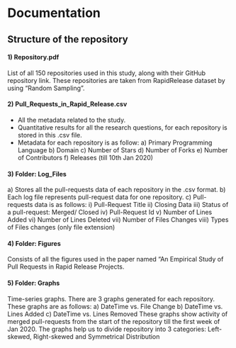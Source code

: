 # Documentation
## Structure of the repository

#### 1) Repository.pdf
List of all 150 repositories used in this study, along with their GitHub repository link.
These repositories are taken from RapidRelease dataset by using “Random Sampling”.
#### 2) Pull_Requests_in_Rapid_Release.csv
- All the metadata related to the study.
- Quantitative results for all the research questions, for each repository is stored in
this .csv file.
- Metadata for each repository is as follow:
a) Primary Programming Language
b) Domain
c) Number of Stars
d) Number of Forks
e) Number of Contributors
f) Releases (till 10th Jan 2020)
#### 3) Folder: Log_Files
a) Stores all the pull-requests data of each repository in the .csv format.
b) Each log file represents pull-request data for one repository.
c) Pull-requests data is as follows:
i) Pull-Request Title
ii) Closing Data
iii) Status of a pull-request: Merged/ Closed
iv) Pull-Request Id
v) Number of Lines Added
vi) Number of Lines Deleted
vii) Number of Files Changes
viii) Types of Files changes (only file extension)
#### 4) Folder: Figures
Consists of all the figures used in the paper named “An Empirical Study of Pull Requests
in Rapid Release Projects.
#### 5) Folder: Graphs
Time-series graphs.
There are 3 graphs generated for each repository. These graphs are as follows:
a) DateTime vs. File Change
b) DateTime vs. Lines Added
c) DateTime vs. Lines Removed
These graphs show activity of merged pull-requests from the start of the repository till
the first week of Jan 2020. The graphs help us to divide repository into 3 categories:
Left-skewed, Right-skewed and Symmetrical Distribution